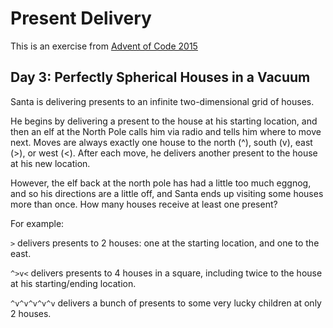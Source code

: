 # Present Delivery

This is an exercise from
[Advent of Code 2015](https://adventofcode.com/2015/day/3)

## Day 3: Perfectly Spherical Houses in a Vacuum

Santa is delivering presents to an infinite two-dimensional grid of houses.

He begins by delivering a present to the house at his starting location, and
then an elf at the North Pole calls him via radio and tells him where to move
next. Moves are always exactly one house to the north (^), south (v), east (>),
or west (<). After each move, he delivers another present to the house at his
new location.

However, the elf back at the north pole has had a little too much eggnog, and so
his directions are a little off, and Santa ends up visiting some houses more
than once. How many houses receive at least one present?

For example:

`>` delivers presents to 2 houses: one at the starting location, and one to the east. 

`^>v<` delivers presents to 4 houses in a square, including twice to the house at his starting/ending location. 

`^v^v^v^v^v` delivers a bunch of presents to some very lucky children at only 2 houses.

